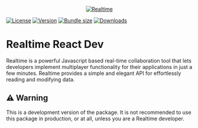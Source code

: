 <p align="center">
  <a href="https://inrealtime.app">
    <img src="https://raw.githubusercontent.com/slate-se/inrealtime/main/docs/assets/github-dark.svg" alt="Realtime"   />
  </a>
</p>

[![License](https://img.shields.io/github/license/slate-se/inrealtime?style=flat&labelColor=0F172A&color=EC4899&logo=github)](https://github.com/slate-se/inrealtime/blob/main/LICENSE) [![Version](https://img.shields.io/npm/v/@realtimetests/react?style=flat&labelColor=0F172A&color=EC4899&logo=npm)](https://www.npmjs.com/package/@realtimetests/react) [![Bundle size](https://img.shields.io/bundlephobia/minzip/@realtimetests/react?label=bundle%20size&style=flat&labelColor=0F172A&color=EC4899)](https://bundlephobia.com/package/@realtimetests/react) [![Downloads](https://img.shields.io/npm/dt/@realtimetests/react?style=flat&labelColor=0F172A&color=EC4899)](https://www.npmjs.com/package/@realtimetests/react)

# Realtime React Dev

Realtime is a powerful Javascript based real-time collaboration tool that lets developers implement multiplayer functionality for their applications in just a few minutes. Realtime provides a simple and elegant API for effortlessly reading and modifying data.

## ⚠️ Warning
This is a development version of the package. It is not recommended to use this package in production, or at all, unless you are a Realtime developer.